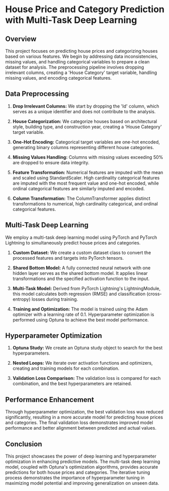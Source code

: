 # House Price and Category Prediction with Multi-Task Deep Learning

## Overview

This project focuses on predicting house prices and categorizing houses based on various features. We begin by addressing data inconsistencies, missing values, and handling categorical variables to prepare a clean dataset for analysis. The preprocessing pipeline involves dropping irrelevant columns, creating a 'House Category' target variable, handling missing values, and encoding categorical features.

## Data Preprocessing

1. **Drop Irrelevant Columns:** We start by dropping the 'Id' column, which serves as a unique identifier and does not contribute to the analysis.

2. **House Categorization:** We categorize houses based on architectural style, building type, and construction year, creating a 'House Category' target variable.

3. **One-Hot Encoding:** Categorical target variables are one-hot encoded, generating binary columns representing different house categories.

4. **Missing Values Handling:** Columns with missing values exceeding 50% are dropped to ensure data integrity.

5. **Feature Transformation:** Numerical features are imputed with the mean and scaled using StandardScaler. High cardinality categorical features are imputed with the most frequent value and one-hot encoded, while ordinal categorical features are similarly imputed and encoded.

6. **Column Transformation:** The ColumnTransformer applies distinct transformations to numerical, high cardinality categorical, and ordinal categorical features.

## Multi-Task Deep Learning

We employ a multi-task deep learning model using PyTorch and PyTorch Lightning to simultaneously predict house prices and categories.

1. **Custom Dataset:** We create a custom dataset class to convert the processed features and targets into PyTorch tensors.

2. **Shared Bottom Model:** A fully connected neural network with one hidden layer serves as the shared bottom model. It applies linear transformations and the specified activation function to the input.

3. **Multi-Task Model:** Derived from PyTorch Lightning's LightningModule, this model calculates both regression (RMSE) and classification (cross-entropy) losses during training.

4. **Training and Optimization:** The model is trained using the Adam optimizer with a learning rate of 0.1. Hyperparameter optimization is performed using Optuna to achieve the best model performance.

## Hyperparameter Optimization

1. **Optuna Study:** We create an Optuna study object to search for the best hyperparameters.

2. **Nested Loops:** We iterate over activation functions and optimizers, creating and training models for each combination.

3. **Validation Loss Comparison:** The validation loss is compared for each combination, and the best hyperparameters are retained.

## Performance Enhancement

Through hyperparameter optimization, the best validation loss was reduced significantly, resulting in a more accurate model for predicting house prices and categories. The final validation loss demonstrates improved model performance and better alignment between predicted and actual values.

## Conclusion

This project showcases the power of deep learning and hyperparameter optimization in enhancing predictive models. The multi-task deep learning model, coupled with Optuna's optimization algorithms, provides accurate predictions for both house prices and categories. The iterative tuning process demonstrates the importance of hyperparameter tuning in maximizing model potential and improving generalization on unseen data.
